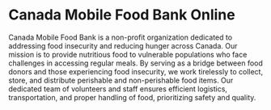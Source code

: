 # Canada Mobile Food Bank Online

Canada Mobile Food Bank is a non-profit organization dedicated to addressing food insecurity and reducing hunger across Canada. Our mission is to provide nutritious food to vulnerable populations who face challenges in accessing regular meals. By serving as a bridge between food donors and those experiencing food insecurity, we work tirelessly to collect, store, and distribute perishable and non-perishable food items. Our dedicated team of volunteers and staff ensures efficient logistics, transportation, and proper handling of food, prioritizing safety and quality.
